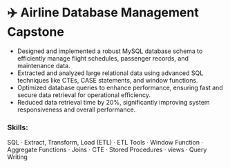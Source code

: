 # ✈️ Airline Database Management Capstone

- Designed and implemented a robust MySQL database schema to efficiently manage flight schedules, passenger records, and maintenance data.
- Extracted and analyzed large relational data using advanced SQL techniques like CTEs, CASE statements, and window functions.
- Optimized database queries to enhance performance, ensuring fast and secure data retrieval for operational efficiency.
- Reduced data retrieval time by 20%, significantly improving system responsiveness and overall performance.

### Skills:
  SQL · Extract, Transform, Load (ETL) · ETL Tools · Window Function · Aggregate Functions · Joins · CTE · Stored Procedures · views · Query Writing
